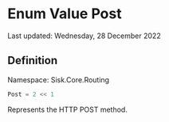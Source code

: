 # Enum Value Post
Last updated: Wednesday, 28 December 2022

## Definition
Namespace: Sisk.Core.Routing

```csharp
Post = 2 << 1
```

Represents the HTTP POST method.

